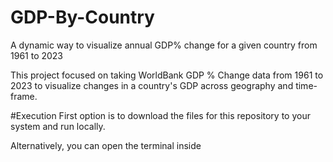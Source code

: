 # GDP-By-Country
A dynamic way to visualize annual GDP% change for a given country from 1961 to 2023

This project focused on taking WorldBank GDP % Change data from 1961 to 2023 to visualize changes in a country's GDP across geography and time-frame.

#Execution
First option is to download the files for this repository to your system and run locally.

Alternatively, you can open the terminal inside 
